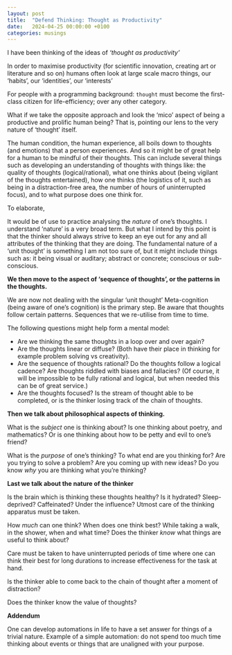 ```yaml
---
layout: post
title:  "Defend Thinking: Thought as Productivity"
date:   2024-04-25 00:00:00 +0100
categories: musings
---
```



I have been thinking of the ideas of  _‘thought as productivity’_

In order to maximise productivity (for scientific innovation, creating art or literature and so on) humans often look at large scale macro things, our ‘habits’, our ‘identities’, our ‘interests’

For people with a programming background: `thought` must become the first-class citizen for life-efficiency; over any other category.

What if we take the opposite approach and look the ‘mico’ aspect of being a productive and prolific human being? That is, pointing our lens to the very nature of ‘thought’ itself.

The human condition, the human experience, all boils down to thoughts (and emotions) that a person experiences. And so it might be of great help for a human to be mindful of their thoughts. This can include several things such as developing an understanding of thoughts with things like: the quality of thoughts (logical/rational), what one thinks about (being vigilant of the thoughts entertained), how one thinks (the logistics of it, such as being in a distraction-free area, the number of hours of uninterrupted focus), and to what purpose does one think for. 


To elaborate,

It would be of use to practice analysing the _nature_ of one’s thoughts.  I understand ‘nature’ is a very broad term. But what I intend by this point    is that the thinker should always strive to keep an eye out for any and all attributes of the thinking that they are doing.  The fundamental nature of a ‘unit thought’ is something I am not too sure of, but it might include things such as: it being visual or auditary; abstract or concrete; conscious or sub-conscious.  



**We then move to the aspect of ‘sequence of thoughts’, or the patterns in the thoughts.** 

We are now not dealing with the singular ‘unit thought’ Meta-cognition (being aware of one’s cognition) is the primary step. Be aware that thoughts follow certain patterns. Sequences that we re-utilise from time to time.

The following questions might help form a mental model:

* Are we thinking the same thoughts in a loop over and over again?
* Are the thoughts linear or diffuse? (Both have their place in thinking for example problem solving vs creativity).
* Are the sequence of thoughts rational? Do the thoughts follow a logical cadence?  Are thoughts riddled with biases and fallacies? 
(Of course, it will be impossible to be fully rational and logical, but when needed this can be of great service.)
* Are the thoughts focused? Is the stream of thought able to be completed, or is the thinker losing track of the chain of thoughts. 

**Then we talk about philosophical aspects of thinking.**

What is the _subject_ one is thinking about? Is one thinking about poetry, and mathematics? Or is one thinking about how to be petty and evil to one’s friend?

What is the _purpose_ of one’s thinking? To what end are you thinking for? Are you trying to solve a problem? Are you coming up with new ideas? Do you know _why_ you are thinking what you’re thinking?


**Last we talk about the nature of the thinker**

Is the brain which is thinking these thoughts healthy? Is it hydrated? Sleep-deprived? Caffeinated? Under the influence? Utmost care of the thinking apparatus must be taken. 

How _much_ can one think? When does one think best? While taking a walk, in the shower, when and what time? 
Does the thinker _know_ what things are useful to think about?

Care must be taken to have uninterrupted periods of time where one can think their best for long durations to increase effectiveness for the task at hand.

Is the thinker able to come back to the chain of thought after a moment of distraction?

Does the thinker know the value of thoughts? 



**Addendum**

One can develop automations in life to have a set answer for things of a trivial nature. Example of a simple automation: do not spend too much time thinking about events or things that are unaligned with your purpose.